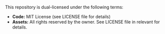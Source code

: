 This repository is dual-licensed under the following terms:

- **Code:** MIT License (see LICENSE file for details)
- **Assets:** All rights reserved by the owner. See LICENSE file in relevant for details.
